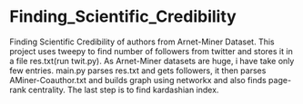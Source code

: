 # Finding_Scientific_Credibility
Finding Scientific Credibility of authors from Arnet-Miner Dataset.
This project uses tweepy to find number of followers from twitter and stores it in a file res.txt(run twit.py).
As Arnet-Miner datasets are huge, i have take only few entries.
main.py parses res.txt and gets followers, it then parses AMiner-Coauthor.txt and builds graph using networkx and 
also finds page-rank centrality.
The last step is to find kardashian index.
